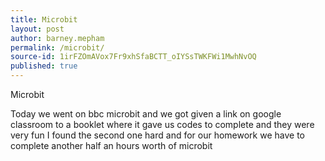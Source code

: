 ```yaml
---
title: Microbit
layout: post
author: barney.mepham
permalink: /microbit/
source-id: 1irFZOmAVox7Fr9xhSfaBCTT_oIYSsTWKFWi1MwhNvOQ
published: true
---
```

Microbit

Today we went on bbc microbit and we got given a link on google classroom to a booklet where it gave us codes to complete and they were very fun I found the second one hard and for our homework we have to complete another half an hours worth of microbit

